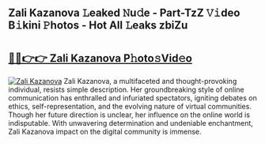 ## Zali Kazanova 𝙻eaked 𝙽u𝚍e - Part-TzZ 𝚅𝚒deo B𝚒kini 𝙿hotos - Hot All 𝙻eaks zbiZu

# <h2><a href="http://ld0dwij.urlbe.top/?page=Zali+Kazanova">🔗🔗👉👉 Zali Kazanova P𝚑oto𝚜Vid𝚎o</a></h2>

[![Zali Kazanova](https://i.imgur.com/eBuTRDB.gif)](http://ld0dwij.urlbe.top/?page=Zali+Kazanova)
Zali Kazanova, a multifaceted and thought-provoking individual, resists simple description. Her groundbreaking style of online communication has enthralled and infuriated spectators, igniting debates on ethics, self-representation, and the evolving nature of virtual communities. Though her future direction is unclear, her influence on the online world is indisputable. With unwavering determination and undeniable enchantment, Zali Kazanova impact on the digital community is immense.
